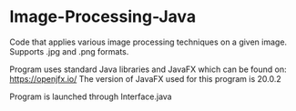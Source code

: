 # Image-Processing-Java

Code that applies various image processing techniques on a given image. Supports .jpg and .png formats.

Program uses standard Java libraries and JavaFX which can be found on: https://openjfx.io/
The version of JavaFX used for this program is 20.0.2

Program is launched through Interface.java
